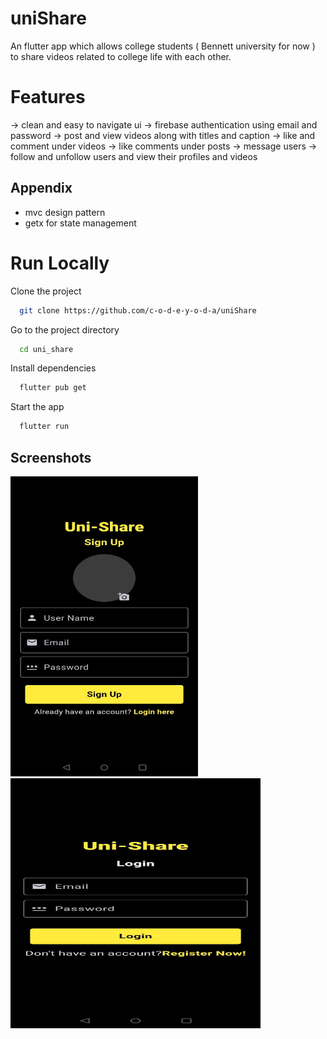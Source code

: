 # uniShare
An flutter app which allows college students ( Bennett university for now ) to share videos related to college life with each other.

# Features
-> clean and easy to navigate ui
-> firebase authentication using email and password
-> post and view videos along with titles and caption
-> like and comment under videos
-> like comments under posts
-> message users 
-> follow and unfollow users and view their profiles and videos


## Appendix
- mvc design pattern
- getx for state management 





# Run Locally

Clone the project

```bash
  git clone https://github.com/c-o-d-e-y-o-d-a/uniShare
```

Go to the project directory

```bash
  cd uni_share
```

Install dependencies

```bash
  flutter pub get
```

Start the app

```bash
  flutter run 
```


## Screenshots

<img src="uni_share/assets/githubReadme/signUp.jpeg" width="300" height="480" alt="sign up page">
<img src="uni_share/assets/githubReadme/logIn.jpeg" width="400" height="400" alt="login page">




